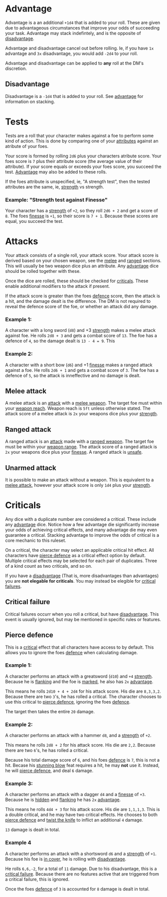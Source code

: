 # Advantage

Advantage is a an additional `+1d4` that is added to your roll. These are given due to advantageous circumstances that improve your odds of succeeding your task. Advantage may stack indefintely, and is the opposite of [disadvantage](#Disadvantage).

Advantage and disadvantage cancel out before rolling. Ie, if you have `1x` advantage and `3x` disadvantage, you would add `-2d4` to your roll.

Advantage and disadvantage can be applied to **any** roll at the DM's discretion.

## Disadvantage

Disadvantage is a `-1d4` that is added to your roll. See [advantage](#Advantage) for information on stacking.

# Tests

Tests are a roll that your character makes against a foe to perform some kind of action. This is done by comparing one of your [attributes](stats.md#Attributes) against an atribute of your foes.

Your score is formed by rolling `2d6` plus your characters atribute score. Your foes score is `7` plus their attribute score (the average value of their attribute). If your score equals or exceeds your foes score, you succeed the test. [Advantage](#Advantage) may also be added to these rolls.

If the foes attribute is unspecified, ie, "A strength test", then the tested attributes are the same, ie, [strength](stats.md#Strength) vs strength.

### Example: "Strength test against Finesse"

Your character has a [strength](stats.md#Strength) of `+2`, so they roll `2d6 + 2` and get a score of `8`. The foes [finesse](stats.md#Finesse) is `+1`, so their score is `7 + 1`. Because these scores are equal, you succeed the test.


# Attacks

Your attack consists of a single roll, your attack score. Your attack score is derived based on your chosen weapon, see the [melee](#Melee-attack) and [ranged](#Ranged-attack) sections. This will usually be two weapon dice plus an attribute. Any [advantage](#Advantage) dice should be rolled together with these.

Once the dice are rolled, these should be checked for [criticals](rolls#Crititals). These enable additional modifiers to the attack if present.

If the attack score is greater than the foes [defence](stats.md#Defence) score, then the attack is a hit, and the damage dealt is the difference. The DM is not required to reveal the defence score of the foe, or whether an attack did any damage.

### Example 1:
A character with a long sword (`d8`) and +3 [strength](stats.md#Strength) makes a melee attack against foe. He rolls `2d8 + 3` and gets a combat score of `13`. The foe has a defence of `4`, so the damage dealt is `13 - 4 = 9`. This 

### Example 2:
A character with a short bow (`d6`) and +1 [finesse](stats.md#Finesse) makes a ranged attack against a foe. He rolls `2d6 + 1` and gets a combat score of `3`. The foe has a defence of `5`, so the attack is inneffective and no damage is dealt.

## Melee attack

A melee attack is an [attack](#Attack) with a [melee weapon](weapons.md#Melee-weapons). The target foe must within your [weapon reach](weapons.md#Weapon-reach). Weapon reach is `5ft` unless otherwise stated. The attack score of a melee attack is `2x` your weapons dice plus your [strength](status.md#Strength).

## Ranged attack

A ranged attack is an [attack](#Attack) made with a [ranged weapon](weapons.md#Ranged-weapons). The target foe must be within your [weapon range](weapons.md#Weapon-range). The attack score of a ranged attack is `2x` your weapons dice plus your [finesse](stats.md#Finesse). A ranged attack is [unsafe](actions.md#Unsafe).

## Unarmed attack

It is possible to make an attack without a weapon. This is equivalent to a [melee attack](#Melee-attack), however your attack score is only `1d4` plus your [strength](stats.md#Strength).


# Criticals

Any dice with a duplicate number are considered a critical. These include any [advantage](#Advantage) dice. Notice how a few advantage die significantly increase your odds of achieving critical effects, and many advantage die may even guarantee a critical. Stacking advantage to improve the odds of critical is a core mechanic to this ruleset.

On a critical, the character may select an applicable critical hit effect. All characters have [pierce defence](#Pierce-defence) as a critical effect option by default. Multiple critical effects may be selected for each pair of duplicates. Three of a kind count as two criticals, and so on.

If you have a [disadvantage](#Disadvantage) (That is, more disadvantages than advantages) you are **not elegable for criticals**. You may instead be elegible for [critical failures](#Critical-failure).

## Critical failure

Critical failures occurr when you roll a critical, but have [disadvantage](#Disadvantage). This event is usually ignored, but may be mentioned in specific rules or features.

## Pierce defence

This is a [critical](#Criticals) effect that all characters have access to by default. This allows you to ignore the foes [defence](stats.md#Defence) when calculating damage.

### Example 1:

A character performs an attack with a greatsword (`d10`) and `+4` [strength](stats.md#Strength). Because he is [flanking](statuses.md#Flanking) and the foe is [marked](statuses.md#Marked), he also has `2x` [advantage](#Advantage).

This means he rolls `2d10 + 4 + 2d4` for his attack score. His die are `8,3,3,2`. Because there are two `3`'s, he has rolled a critical. The character chooses to use this critical to [pierce defence](#Pierce-defence), ignoring the foes [defence](stats.md#Defence).

The target then takes the entire `20` damage.

### Example 2:

A character performs an attack with a hammer `d8`, and a [strength](stats.md#Strength) of `+2`.

This means he rolls `2d8 + 2` for his attack score. His die are `2,2`. Because there are two `6`'s, he has rolled a critical.

Because his total damage score of `6`, and his foes [defence](stats.md#Defence) is `7`, this is not a hit. Becase his [stunning blow](feats.md#Stunning-blow) feat requires a hit, he may **not** use it. Instead, he will [pierce defence](#Pierce-defence), and deal `6` damage.

### Example 3:

A character performs an attack with a dagger `d4` and a [finesse](stats.md#Finesse) of `+3`. Because he is [hidden](statuses.md#Hidden) and [flanking](statuses.md#Flanking) he has `2x` [advantage](#Advantage).

This means he rolls `4d4 + 3` for his attack score. His die are `1,1,1,3`. This is a double critical, and he may have two critical effects. He chooses to both [pierce defence](#Pierce-defence) and [twist the knife](feats.md#Twist-the-knife) to inflict an additional `4` damage.

`13` damage is dealt in total.

### Example 4

A character performs an attack with a shortsword `d6` and a [strength](stats.md#Strength) of `+1`. Because his foe is [in cover](statuses.md#In-cover), he is rolling with [disadvantage](#Disadvantage).

He rolls `6,6,-2`, for a total of `11` damage. Due to his disadvantage, this is a [critical failure](#Critical-failure). Because there are no features active that are triggered from a critical failure, this is ignored.

Once the foes [defence](stats.md#Defence) of `3` is accounted for `8` damage is dealt in total.
